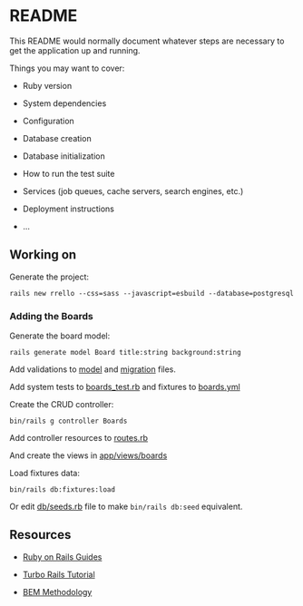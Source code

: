 # README

This README would normally document whatever steps are necessary to get the
application up and running.

Things you may want to cover:

* Ruby version

* System dependencies

* Configuration

* Database creation

* Database initialization

* How to run the test suite

* Services (job queues, cache servers, search engines, etc.)

* Deployment instructions

* ...

## Working on

Generate the project:
```
rails new rrello --css=sass --javascript=esbuild --database=postgresql
```

### Adding the Boards

Generate the board model:
```
rails generate model Board title:string background:string
```
Add validations to [model](app/models/board.rb) and [migration](db/migrate/20250224234754_create_boards.rb) files.

Add system tests to [boards_test.rb](test/system/boards_test.rb) and fixtures to [boards.yml](test/fixtures/boards.yml)

Create the CRUD controller:
```
bin/rails g controller Boards
```

Add controller resources to [routes.rb](config/routes.rb)

And create the views in [app/views/boards](app/views/boards)

Load fixtures data:
```
bin/rails db:fixtures:load
```
Or edit [db/seeds.rb](db/seeds.rb) file to make `bin/rails db:seed` equivalent.

## Resources

- [Ruby on Rails Guides](https://guides.rubyonrails.org/)

- [Turbo Rails Tutorial](https://www.hotrails.dev/turbo-rails)

- [BEM Methodology](https://en.bem.info/methodology/)
